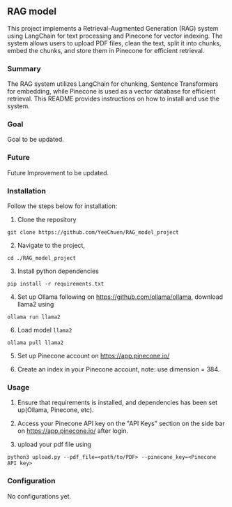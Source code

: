 ## RAG model

This project implements a Retrieval-Augmented Generation (RAG) system using LangChain for text processing and Pinecone for vector indexing. The system allows users to upload PDF files, clean the text, split it into chunks, embed the chunks, and store them in Pinecone for efficient retrieval.

### Summary

The RAG system utilizes LangChain for chunking, Sentence Transformers for embedding, while Pinecone is used as a vector database for efficient retrieval. This README provides instructions on how to install and use the system.

### Goal

Goal to be updated.

### Future

Future Improvement to be updated.

### Installation
Follow the steps below for installation:

1. Clone the repository

```
git clone https://github.com/YeeChuen/RAG_model_project
```

2. Navigate to the project,

```
cd ./RAG_model_project
```

3. Install python dependencies

```
pip install -r requirements.txt
```

4. Set up Ollama following on https://github.com/ollama/ollama, download llama2 using 

```
ollama run llama2
```

6. Load model ```llama2```

```
ollama pull llama2
```

5. Set up Pinecone account on https://app.pinecone.io/

6. Create an index in your Pinecone account, note: use dimension = 384.

### Usage

1. Ensure that requirements is installed, and dependencies has been set up(Ollama, Pinecone, etc).

2. Access your Pinecone API key on the "API Keys" section on the side bar on https://app.pinecone.io/ after login.

3. upload your pdf file using 

```
python3 upload.py --pdf_file=<path/to/PDF> --pinecone_key=<Pinecone API key>
```

### Configuration

No configurations yet.